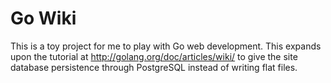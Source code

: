 # Go Wiki

This is a toy project for me to play with Go web development. This expands upon the tutorial at http://golang.org/doc/articles/wiki/ to give the site database persistence through PostgreSQL instead of writing flat files.
